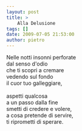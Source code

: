 ```yaml
---
layout: post
title: >
    Alla Delusione
tags: []
date: 2009-07-05 21:53:00
author: pietro
---
```

Nelle notti insonni perforate<br/>dal senso d'odio<br/>che ti scopri a cremare<br/>vedendo sul fondo<br/>il cuor tuo galleggiare,<br/><br/>aspetti qualcosa<br/>a un passo dalla fine<br/>smetti di credere e volere,<br/>a cosa pretende di servire,<br/>ti riprometti di sperare.
